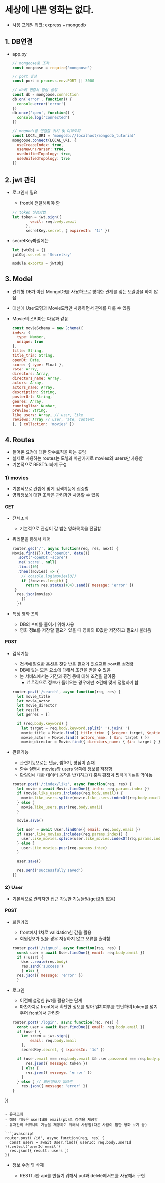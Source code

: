# 세상에 나쁜 영화는 없다.
- 사용 프레임 워크: express + mongodb

## 1. DB연결
- app.py

  ```javascript
  // mongoose로 조작
  const mongoose = require('mongoose')
  
  // port 설정
  const port = process.env.PORT || 3000
  
  // db에 연결시 알림 설정
  const db = mongoose.connection
  db.on('error', function() {
    console.error('error')
  })
  db.once('open', function() {
    console.log('connected')
  })
  
  // mognodb를 연결할 위치 및 디렉토리
  const LOCAL_URI = 'mongodb://localhost/mongodb_tutorial'
  mongoose.connect(LOCAL_URI, {
    useCreateIndex: true,
    useNewUrlParser: true,
    useUnifiedTopology: true,
    useUnifiedTopology: true
  })
  ```

## 2. jwt 관리

- 로그인시 필요
  
    - front에 전달해줘야 함
    
    ```javascript
    // token 생성방법
    let token = jwt.sign({
            email: req.body.email
          },
          secretKey.secret, { expiresIn: '1d' })
    ```

- secretKey파일에는

  ```javascript
  let jwtObj = {}
  jwtObj.secret = 'Secretkey'
  
  module.exports = jwtObj
  ```


## 3. Model
- 관계형 DB가 아닌 MongoDB를 사용하므로 방대한 관계를 맺는 모델링을 하지 않음
  
- 대신에 User모형과 Movie모형만 사용하면서 관계를 다룰 수 있음
  
- Movie의 스키마는 다음과 같음

  ```javascript
  const movieSchema = new Schema({
  index: {
    type: Number,
    unique: true
  },
  title: String,
  title_trim: String,
  openDt: Date,
  score: { type: Float },
  rate: Array,
  directors: Array,
  directors_name: Array,
  actors: Array,
  actors_name: Array,
  description: String,
  posterUrl: String,
  genres: Array,
  runningTime: Number,
  preview: String,
  like_users: Array, // user, like
  reviews: Array // user, rate, content
  }, { collection: 'movies' })
  ```

## 4. Routes
- 들어온 요청에 대한 함수로직을 짜는 곳임
- 실제로 사용하는 routes는 모델과 마찬가지로 movies와 users만 사용함
- 기본적으로 RESTful하게 구성

### 1) movies
- 기본적으로 컨셉에 맞게 검색기능에 집중함
- 영화정보에 대한 조작은 관리자만 사용할 수 있음

#### GET
- 전체조회
  
    - 기본적으로 관심이 갈 법한 영화목록을 전달함
    
- 쿼리문을 통해서 제어
  
    ```javascript
    router.get('/', async function(req, res, next) {
    Movie.find({}).lt('openDt', date())
      .sort('-openDt -score')
      .ne('score', null)
      .limit(50)
      .then((movies) => {
        // console.log(movies[0])
        if (!movies.length) {
          return res.status(404).send({ message: 'error' })
     }
      res.json(movies)
        })
      })
    ```
    
      
    
- 특정 영화 조회
    - DB의 부피를 줄이기 위해 사용
    - 영화 정보를 저장할 필요가 있을 때 영화의 ID값만 저장하고 필요시 불러옴

#### POST
- 검색기능
    - 검색에 필요한 옵션을 전달 받을 필요가 있으므로 post로 설정함
    - DB에 있는 모든 요소에 대해서 조건을 받을 수 있음
    - 본 서비스에서는 기간과 평점 등에 대해 조건을 달아줌
        - if 로직으로 정보가 들어오는 경우에만 조건에 맞게 정렬하게 함
    
    ```javascript
    router.post('/search', async function(req, res) {
      let movie_title
      let movie_actor
      let movie_director
      let result
      let genres = []
    
      if (req.body.keyword) {
        let target = req.body.keyword.split(' ').join('')
        movie_title = Movie.find({ title_trim: { $regex: target, $options: "ix" } })
        movie_actor = Movie.find({ actors_name: { $in: target } })
        movie_director = Movie.find({ directors_name: { $in: target } })
    ```

- 관련기능
    - 관련기능으로는 댓글, 찜하기, 평점이 존재
    - 함수 실행시 movies와 users 양쪽에 정보를 저장함
    - 단일인에 대한 데이터 조작을 방지하고자 중복 평점과 찜하기기능을 막아놈
    
    ```javascript
    router.post('/:index/like', async function(req, res) { 
      let movie = await Movie.findOne({ index: req.params.index })
      if (movie.like_users.includes(req.body.email)) {
        movie.like_users.splice(movie.like_users.indexOf(req.body.email), 1)
      } else {
        movie.like_users.push(req.body.email)
      }
    
      movie.save()
    
      let user = await User.findOne({ email: req.body.email })
      if (user.like_movies.includes(req.params.index)) {
        user.like_movies.splice(user.like_movies.indexOf(req.params.index), 1)
      } else {
        user.like_movies.push(req.params.index)
      }
    
      user.save()
    
      res.send('successfully saved')
    })
    ```

### 2) User
- 기본적으로 관리자만 접근 가능한 기능들임(get요청 없음)
#### POST
- 회원가입
    - front에서 1차로 validation한 값을 활용
    - 회원정보가 있을 경우 저장하지 않고 오류를 출력함
    
  ```javascript
  router.post('/signup', async function(req, res) {
    const user = await User.findOne({ email: req.body.email })
    if (!user) {
      User.create(req.body)
      res.send('success')
      } else {
    res.json({ message: 'error' })
    }
  ```
  
- 로그인
    - 이전에 설정한 jwt를 활용하는 단계
    - 마찬가지로 front에서 확인한 정보를 받아 일치여부를 판단하여 token를 넘겨주어 front에서 관리함
    
  ```javascript
  router.post('/login', async function(req, res) {
    const user = await User.findOne({ email: req.body.email })
    if (user) {
      let token = jwt.sign({
          email: req.body.email
      },
      secretKey.secret, { expiresIn: '1d' })
  
    if (user.email === req.body.email && user.password === req.body.password) {
        res.json({ message: token })
      } else {
        res.json({ message: 'error' })
      }
    } else { // 회원정보가 없으면
      res.json({ message: 'error' })
  }
})
  ```
  
- 유저조회
  - 해당 기능은 userId와 email(pk)로 검색을 제공함
  - 유저간의 커뮤니티 기능을 제공하기 위해서 사용함(다른 사람이 찜한 영화 보기 등)
  
  ```javascript
  router.post('/id', async function(req, res) {
    const users = await User.find({ userId: req.body.userId }).select('userId email')
    res.json({ result: users })
  })
  ```

- 정보 수정 및 삭제
    
    - RESTful한 api를 만들기 위해서 put과 delete메서드를 사용해서 구현